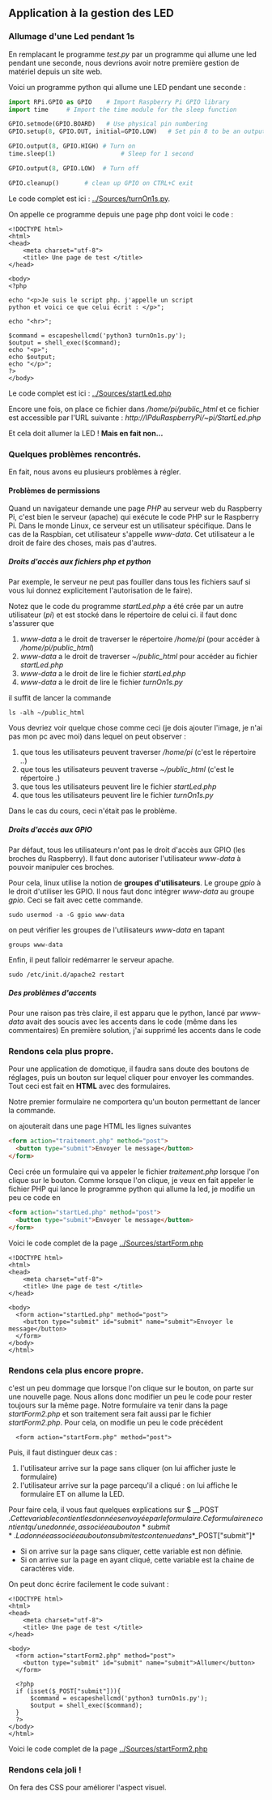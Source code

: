 ## Application à la gestion des LED

### Allumage d'une Led pendant 1s

En remplacant le programme *test.py* par un programme qui allume une led
pendant une seconde, nous devrions avoir notre première gestion de matériel
depuis un site web.

Voici un programme python qui allume une LED pendant une seconde :
```python
import RPi.GPIO as GPIO    # Import Raspberry Pi GPIO library
import time     # Import the time module for the sleep function

GPIO.setmode(GPIO.BOARD)   # Use physical pin numbering
GPIO.setup(8, GPIO.OUT, initial=GPIO.LOW)   # Set pin 8 to be an output pin and set initial value to low (off)

GPIO.output(8, GPIO.HIGH) # Turn on
time.sleep(1)                  # Sleep for 1 second

GPIO.output(8, GPIO.LOW)  # Turn off

GPIO.cleanup()       # clean up GPIO on CTRL+C exit
```

Le code complet est ici : [../Sources/turnOn1s.py](../Sources/turnOn1s.py).

On appelle ce programme depuis une page php dont voici le code :

```
<!DOCTYPE html>
<html>
<head>
    <meta charset="utf-8">
    <title> Une page de test </title>
</head>

<body>
<?php

echo "<p>Je suis le script php. j'appelle un script
python et voici ce que celui écrit : </p>";

echo "<hr>";

$command = escapeshellcmd('python3 turnOn1s.py');
$output = shell_exec($command);
echo "<p>";
echo $output;
echo "</p>";
?>
</body>
```

Le code complet est ici : [../Sources/startLed.php](../Sources/startLed.php)

Encore une fois, on place ce fichier dans */home/pi/public_html*
et ce fichier est accessible par l'URL suivante :
 *http://IPduRaspberryPi/~pi/StartLed.php*

 Et cela doit allumer la LED !
 **Mais en fait non...**


 ### Quelques problèmes rencontrés.
En fait, nous avons eu plusieurs problèmes à régler.

#### Problèmes de permissions


Quand un navigateur demande une page *PHP* au serveur web du Raspberry Pi,
c'est bien le serveur (apache) qui exécute le code PHP sur le Raspberry Pi.
Dans le monde Linux, ce serveur est un utilisateur spécifique.
Dans le cas de la Raspbian, cet utilisateur s'appelle *www-data*.
Cet utilisateur a le droit de faire des choses, mais pas d'autres.

##### Droits d'accès aux fichiers php et python

Par exemple, le serveur ne peut pas fouiller dans tous les fichiers sauf si vous
lui donnez explicitement l'autorisation de le faire).

Notez que le code du programme *startLed.php* a été crée par un autre utilisateur
(*pi*) et est stocké dans le répertoire de celui ci.
il faut donc s'assurer que
1. *www-data* a le droit de traverser le répertoire */home/pi* (pour accéder
  à */home/pi/public_html*)
2. *www-data* a le droit de traverser *~/public_html* pour accéder au fichier *startLed.php*
3. *www-data* a le droit de lire le fichier *startLed.php*
4. *www-data* a le droit de lire le fichier *turnOn1s.py*

il suffit de lancer la commande
```
ls -alh ~/public_html
```

Vous devriez voir quelque chose comme ceci
(je dois ajouter l'image, je n'ai pas mon pc avec moi)
dans lequel on peut observer :


1. que tous les utilisateurs peuvent traverser */home/pi* (c'est le répertoire *..*)
2. que tous les utilisateurs peuvent traverse *~/public_html*
(c'est le répertoire *.*)
3. que tous les utilisateurs peuvent lire le fichier *startLed.php*
4. que tous les utilisateurs peuvent lire le fichier *turnOn1s.py*

Dans le cas du cours, ceci n'était pas le problème.

##### Droits d'accès aux GPIO

Par défaut, tous les utilisateurs n'ont pas le droit d'accès aux GPIO
(les broches du Raspberry). Il faut donc autoriser l'utilisateur *www-data*
à pouvoir manipuler ces broches.

Pour cela, linux utilise la notion de **groupes d'utilisateurs**.
Le groupe *gpio* à le droit d'utiliser les GPIO.
Il nous faut donc intégrer *www-data* au groupe *gpio*.
Ceci se fait avec cette commande.

```
sudo usermod -a -G gpio www-data
```

on peut vérifier les groupes de l'utilisateurs *www-data* en tapant
```
groups www-data
```

Enfin, il peut falloir redémarrer le serveur apache.
```
sudo /etc/init.d/apache2 restart
```

##### Des problèmes d'accents

Pour une raison pas très claire, il est apparu que le python, lancé par
*www-data* avait des soucis avec les accents dans le code (même dans les
  commentaires)
En première solution, j'ai supprimé les accents dans le code

### Rendons cela plus propre.

 Pour une application de domotique, il faudra sans doute des boutons
 de réglages, puis un bouton sur lequel cliquer pour envoyer les commandes.
 Tout ceci est fait en **HTML** avec des formulaires.

 Notre premier formulaire ne comportera qu'un bouton permettant
 de lancer la commande.

on ajouterait dans une page HTML les lignes suivantes
```html
<form action="traitement.php" method="post">
  <button type="submit">Envoyer le message</button>
</form>
```
Ceci crée un formulaire qui va appeler le fichier *traitement.php*
lorsque l'on clique sur le bouton.
Comme lorsque l'on clique, je veux en fait appeler le fichier PHP
qui lance le programme python qui allume la led, je modifie un peu
ce code en

```html
<form action="startLed.php" method="post">
  <button type="submit">Envoyer le message</button>
</form>
```

Voici le code complet de la page
[../Sources/startForm.php](../Sources/startForm.php)

```
<!DOCTYPE html>
<html>
<head>
    <meta charset="utf-8">
    <title> Une page de test </title>
</head>

<body>
  <form action="startLed.php" method="post">
    <button type="submit" id="submit" name="submit">Envoyer le message</button>
  </form>
</body>
</html>
```

### Rendons cela plus encore propre.

c'est un peu dommage que lorsque l'on clique sur le bouton,
on parte sur une nouvelle page.
Nous allons donc modifier un peu le code pour rester
toujours sur la même page.
Notre formulaire va tenir dans la page *startForm2.php*
et son traitement sera fait aussi par le fichier *startForm2.php*.
Pour cela, on modifie un peu le code précédent
```
  <form action="startForm.php" method="post">
```

Puis, il faut distinguer deux cas :
1. l'utilisateur arrive sur la page sans cliquer
(on lui afficher juste le formulaire)
2. l'utilisateur arrive sur la page parcequ'il a cliqué : on lui affiche le formulaire ET on allume la LED.

Pour faire cela, il vous faut quelques explications sur $ \_\_POST $.
Cette variable contient les données envoyée par le formulaire.
Ce formulaire ne contient qu'une donnée, associée au bouton *submit*.
La donnée associée au bouton submit est contenue dans *$\_POST["submit"]*

- Si on arrive sur la page sans cliquer, cette variable est non définie.
- Si on arrive sur la page en ayant cliqué, cette variable est la chaine de
caractères vide.

On peut donc écrire facilement le code suivant :
```
<!DOCTYPE html>
<html>
<head>
    <meta charset="utf-8">
    <title> Une page de test </title>
</head>

<body>
  <form action="startForm2.php" method="post">
    <button type="submit" id="submit" name="submit">Allumer</button>
  </form>

  <?php
  if (isset($_POST["submit"])){
      $command = escapeshellcmd('python3 turnOn1s.py');
      $output = shell_exec($command);
  }
  ?>
</body>
</html>
```

Voici le code complet de la page
[../Sources/startForm2.php](../Sources/startForm2.php)

### Rendons cela joli !

On fera des CSS pour améliorer l'aspect visuel.
